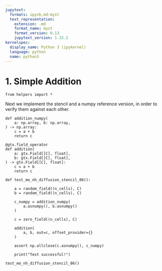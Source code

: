 ```yaml
---
jupytext:
  formats: ipynb,md:myst
  text_representation:
    extension: .md
    format_name: myst
    format_version: 0.13
    jupytext_version: 1.15.2
kernelspec:
  display_name: Python 3 (ipykernel)
  language: python
  name: python3
---
```


# 1. Simple Addition

```{code-cell} ipython3
from helpers import *
```

Next we implement the stencil and a numpy reference version, in order to verify them against each other.

```{code-cell} ipython3
def addition_numpy(
    a: np.array, b: np.array,
) -> np.array:
    c = a + b
    return c
```

```{code-cell} ipython3
@gtx.field_operator
def addition(
    a: gtx.Field[[C], float],
    b: gtx.Field[[C], float],
) -> gtx.Field[[C], float]:
    c = a + b
    return c
```

```{code-cell} ipython3
def test_mo_nh_diffusion_stencil_06():
    
    a = random_field((n_cells), C)
    b = random_field((n_cells), C)
    
    c_numpy = addition_numpy(
        a.asnumpy(), b.asnumpy()
    )

    c = zero_field((n_cells), C)

    addition(
        a, b, out=c, offset_provider={}
    )
    
    assert np.allclose(c.asnumpy(), c_numpy)

    print("Test successful!")
```

```{code-cell} ipython3
test_mo_nh_diffusion_stencil_06()
```
